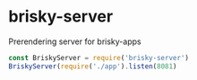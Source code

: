 # brisky-server
Prerendering server for brisky-apps

```javascript
const BriskyServer = require('brisky-server')
BriskyServer(require('./app').listen(8081)
```
